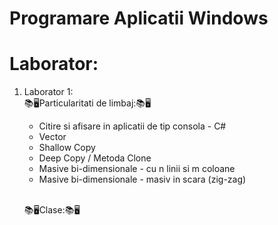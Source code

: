 # Programare Aplicatii Windows 
# Laborator:
1. Laborator 1:
<br/>📚🖥️Particularitati de limbaj:📚🖥️
    - Citire si afisare in aplicatii de tip consola - C#
    - Vector
    - Shallow Copy 
    - Deep Copy / Metoda Clone
    - Masive bi-dimensionale - cu n linii si m coloane
    - Masive bi-dimensionale - masiv in scara (zig-zag)
    
     <br/>📚🖥️Clase:📚🖥️ 

